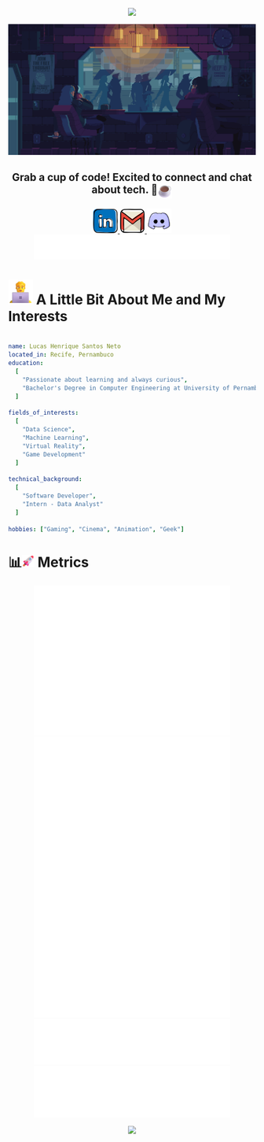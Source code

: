 <p align="center">
  <img src="https://capsule-render.vercel.app/api?text=Hey%20Everyone!🕹️&animation=fadeIn&type=waving&color=gradient"/>
</p>

<!-- Tamanho: width="850" -->
<p align="center">
  <img src="images/banner_cyberpunk.gif" alt="Welcome!" /> 
</p>

## <p align="center"> Grab a cup of code! Excited to connect and chat about tech. 💬<img align="top" src="images/hot_beverage.png" alt="Hot Beverage" width="30" height="30" /> </p>

<p align="center"> 
    <a href="https://www.linkedin.com/in/lucashenrique-santos/">
        <img height="50" src="images/linkedin_icon.svg" />
    </a>
    <a href="mailto:lucas.hneto@hotmail.com">
        <img height="50" src="images/gmail_icon.svg" />
    </a>
    <a href="https://discord.com/users/379762938019446785">
        <img height="50" src="images/discord_icon.svg" />
    </a>
    <img src="metrics.plugin.fortune.svg" alt="Fortune" width="400">
</p>

# <img src="images/man_technologist.png" alt="Man Technologist" width="50" height="50" /> A Little Bit About Me and My Interests

```yaml

name: Lucas Henrique Santos Neto
located_in: Recife, Pernambuco
education:
  [
    "Passionate about learning and always curious",    
    "Bachelor's Degree in Computer Engineering at University of Pernambuco (UPE/Poli)"
  ]

fields_of_interests:
  [
    "Data Science",
    "Machine Learning",
    "Virtual Reality",
    "Game Development"
  ]

technical_background:
  [
    "Software Developer",
    "Intern - Data Analyst"
  ]
  
hobbies: ["Gaming", "Cinema", "Animation", "Geek"]

```

# 📊<img src="images/rocket.png" alt="Rocket" width="25" height="25" /> Metrics

<p align="center">
  <img src="github-metrics.svg" alt="Github Metrics" width="400">
  <img src="metrics.plugin.achievements.svg" alt="Achievements" width="400">
  <img src="metrics.plugin.habits.facts.svg" alt="Habits Facts" width="400">
  <img src="metrics.plugin.languages.details.svg" alt="Languages Details" width="400">
</p>

<p align="center">
  <img src="https://capsule-render.vercel.app/api?animation=fadeIn&type=waving&color=gradient&height=120&section=footer"/>
</p>
